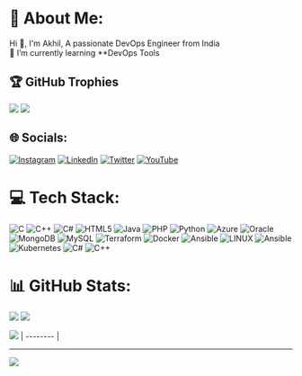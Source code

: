 
# 💫 About Me:
Hi 👋, I'm Akhil, A passionate DevOps Engineer from India<br>🌱 I’m currently learning **DevOps Tools

## 🏆 GitHub Trophies
![](https://github-profile-trophy.vercel.app/?username=akhil2099&theme=juicyfresh&no-frame=true&no-bg=false&margin-w=4)
![](https://quotes-github-readme.vercel.app/api?type=vetical&theme=radical)

## 🌐 Socials:
[![Instagram](https://img.shields.io/badge/Instagram-%23E4405F.svg?logo=Instagram&logoColor=white)](https://instagram.com/shooto_gram) [![LinkedIn](https://img.shields.io/badge/LinkedIn-%230077B5.svg?logo=linkedin&logoColor=white)](https://linkedin.com/in/akhil-v-953b04275) [![Twitter](https://img.shields.io/badge/Twitter-%231DA1F2.svg?logo=Twitter&logoColor=white)](https://twitter.com/@zeuz1234567890) [![YouTube](https://img.shields.io/badge/YouTube-%23FF0000.svg?logo=YouTube&logoColor=white)](https://youtube.com/@@shootogram7270) 

# 💻 Tech Stack:
![C](https://img.shields.io/badge/c-%2300599C.svg?style=for-the-badge&logo=c&logoColor=white) ![C++](https://img.shields.io/badge/c++-%2300599C.svg?style=for-the-badge&logo=c%2B%2B&logoColor=white) ![C#](https://img.shields.io/badge/c%23-%23239120.svg?style=for-the-badge&logo=c-sharp&logoColor=white) ![HTML5](https://img.shields.io/badge/html5-%23E34F26.svg?style=for-the-badge&logo=html5&logoColor=white) ![Java](https://img.shields.io/badge/java-%23ED8B00.svg?style=for-the-badge&logo=java&logoColor=white) ![PHP](https://img.shields.io/badge/php-%23777BB4.svg?style=for-the-badge&logo=php&logoColor=white) ![Python](https://img.shields.io/badge/python-3670A0?style=for-the-badge&logo=python&logoColor=ffdd54) ![Azure](https://img.shields.io/badge/azure-%230072C6.svg?style=for-the-badge&logo=azure-devops&logoColor=white) ![Oracle](https://img.shields.io/badge/Oracle-F80000?style=for-the-badge&logo=oracle&logoColor=white) ![MongoDB](https://img.shields.io/badge/MongoDB-%234ea94b.svg?style=for-the-badge&logo=mongodb&logoColor=white) ![MySQL](https://img.shields.io/badge/mysql-%2300f.svg?style=for-the-badge&logo=mysql&logoColor=white) ![Terraform](https://img.shields.io/badge/terraform-%235835CC.svg?style=for-the-badge&logo=terraform&logoColor=white) ![Docker](https://img.shields.io/badge/docker-%230db7ed.svg?style=for-the-badge&logo=docker&logoColor=white) ![Ansible](https://img.shields.io/badge/ansible-%231A1918.svg?style=for-the-badge&logo=ansible&logoColor=white) ![LINUX](https://img.shields.io/badge/Linux-FCC624?style=for-the-badge&logo=linux&logoColor=black) ![Ansible](https://img.shields.io/badge/ansible-%231A1918.svg?style=for-the-badge&logo=ansible&logoColor=white) ![Kubernetes](https://img.shields.io/badge/kubernetes-%23326ce5.svg?style=for-the-badge&logo=kubernetes&logoColor=white) ![C#](https://img.shields.io/badge/c%23-%23239120.svg?style=for-the-badge&logo=c-sharp&logoColor=white) ![C++](https://img.shields.io/badge/c++-%2300599C.svg?style=for-the-badge&logo=c%2B%2B&logoColor=white)
# 📊 GitHub Stats:
![](https://github-readme-stats.vercel.app/api?username=akhil2099&theme=radical&hide_border=false&include_all_commits=true&count_private=false)
![](https://github-readme-streak-stats.herokuapp.com/?user=akhil2099&theme=radical&hide_border=false)<br/>

![](https://github-readme-stats.vercel.app/api/top-langs/?username=akhil2099&theme=radical&hide_border=false&include_all_commits=true&count_private=false&layout=compact)
| --------  |

---
[![](https://visitcount.itsvg.in/api?id=akhil2099&icon=2&color=9)](https://visitcount.itsvg.in)


